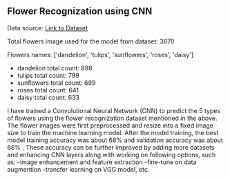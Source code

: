 Flower Recognization using CNN
----------------------------------

Data source: [Link to Dataset](https://www.tensorflow.org/datasets/catalog/tf_flowers)

Total flowers image used for the model from dataset:  3670

Flowers names:  ['dandelion', 'tulips', 'sunflowers', 'roses', 'daisy']

- dandelion total count: 898
- tulips total count: 799
- sunflowers total count: 699
- roses total count: 641
- daisy total count: 633

I have trained a Convolutional Neural Network (CNN) to predict the 5 types of flowers using the flower recognization dataset mentioned in the above. 
The flower images were first preprocessed and resize into a fixed image size to train the machine learning model. After the model training, the best model training accuracy was about 68% and validation accuracy was about 66% . These accuracy can be further improved by adding more datasets and enhancing CNN layers along with working on following options, such as:
-image enhancement and feature extraction
-fine-tune on data augmention
-transfer learning on VGG model, etc.

